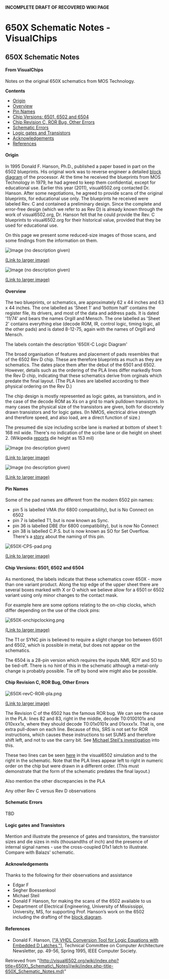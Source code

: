 **INCOMPLETE DRAFT OF RECOVERED WIKI PAGE**

# 650X Schematic Notes - VisualChips

## 650X Schematic Notes

#### From VisualChips

Notes on the original 650X schematics from MOS Technology.

**Contents**

- [Origin](#origin)
- [Overview](#overview)
- [Pin Names](#pin-names)
- [Chip Versions: 6501, 6502 and 6504](#chip-versions:-6501.2c-6502-and-6504)
- [Chip Revision C, ROR Bug, Other Errors](#chip-revision-c.2c-ror-bug.2c-other-errors)
- [Schematic Errors](#schematic-errors)
- [Logic gates and Transistors](#logic-gates-and-transistors)
- [Acknowledgements](#acknowledgements)
- [References](#references)

#### Origin

In 1995 Donald F. Hanson, Ph.D., published a paper based in part on the 6502 blueprints.  His original work was to reverse engineer a detailed [block diagram](wiki/wiki/index.php-title-Hanson~s_Block_Diagram.md) of the processor.  At the time he received the blueprints from MOS Technology in 1979, he had agreed to keep them confidential, except for educational use.  Earlier this year (2011), visual6502.org contacted Dr. Hanson.  After some negotiations, he agreed to provide scans of the original blueprints, for educational use only.  The blueprints he received were labeled Rev. C and contained a preliminary design.  Since the complete and error-free design (which we refer to as Rev D) is already known through the work of visual6502.org, Dr. Hanson felt that he could provide the Rev. C blueprints to visual6502.org for their historical value, provided that they be used for educational use.

On this page we present some reduced-size images of those scans, and some findings from the information on them.

![Image (no description given)](images/thumb/6/6a/6502_schematic_sheet2-8-12-75.jpeg/600px-6502_schematic_sheet2-8-12-75.jpeg)

[(Link to larger image)](wiki/wiki/index.php-title-File-6502_schematic_sheet2-8-12-75.jpeg.md)

![Image (no description given)](images/thumb/5/59/6502_schematic_sheet1-11-74.jpeg/600px-6502_schematic_sheet1-11-74.jpeg)

[(Link to larger image)](wiki/wiki/index.php-title-File-6502_schematic_sheet1-11-74.jpeg.md)

#### Overview

The two blueprints, or schematics, are approximately 62 x 44 inches and 63 x 44 inches. The one labelled as 'Sheet 1' and 'bottom half' contains the register file, its drivers, and most of the data and address pads. It is dated '11/74' and bears the names Orgill and Mensch. The one labelled as 'Sheet 2' contains everything else (decode ROM, IR, control logic, timing logic, all the other pads) and is dated 8-12-75, again with the names of Orgill and Mensch.

The labels contain the description '650X-C Logic Diagram'

The broad organisation of features and placement of pads resembles that of the 6502 Rev D chip.  These are therefore blueprints as much as they are schematics. The dates place them after the debut of the 6501 and 6502. However, details such as the ordering of the PLA lines differ markedly from the Rev D chip, indicating that these schematics derive from orginals which predate the final layout.  (The PLA lines are labelled according to their physical ordering on the Rev D.)

The chip design is mostly represented as logic gates, as transistors, and in the case of the decode ROM as Xs on a grid to mark pulldown transistors.  In many cases the physical size of the transistors are given, both for discretely drawn transistors and for logic gates. (In NMOS, electrical drive strength and therefore speed, and also load, are a direct function of size.)

The presumed die size including scribe lane is marked at bottom of sheet 1: 168 mil wide. There's no indication of the scribe lane or die height on sheet 2. (Wikipedia [reports](http://en.wikipedia.org/wiki/Motorola_6800#Design_team_break-up) die height as 153 mil)

![Image (no description given)](images/thumb/9/9e/6502_schematic_sheet1-11-74.id.jpeg/400px-6502_schematic_sheet1-11-74.id.jpeg)

[(Link to larger image)](wiki/wiki/index.php-title-File-6502_schematic_sheet1-11-74.id.jpeg.md)

![Image (no description given)](images/thumb/1/10/6502_schematic_sheet2-8-12-75.id.jpeg/400px-6502_schematic_sheet2-8-12-75.id.jpeg)

[(Link to larger image)](wiki/wiki/index.php-title-File-6502_schematic_sheet2-8-12-75.id.jpeg.md)

#### Pin Names

Some of the pad names are different from the modern 6502 pin names:

- pin 5 is labelled VMA (for 6800 compatibility), but is No Connect on 6502
- pin 7 is labelled T1, but is now known as Sync.
- pin 36 is labelled DBE (for 6800 compatibility), but is now No Connect
- pin 38 is labelled C.P.S. but is now known as SO for Set Overflow.  There's a [story](http://www.6502.org/tutorials/vflag.html) about the naming of this pin.

![650X-CPS-pad.png](images/1/13/650X-CPS-pad.png)

[(Link to larger image)](wiki/wiki/index.php-title-File-650X-CPS-pad.png.md)

#### Chip Versions: 6501, 6502 and 6504

As mentioned, the labels indicate that these schematics cover 650X - more than one variant product.  Along the top edge of the upper sheet there are several boxes marked with X or O which we believe allow for a 6501 or 6502 variant using only minor changes to the contact mask.

For example here are some options relating to the on-chip clocks, which differ depending on the use of the clock pins:

![650X-onchipclocking.png](images/thumb/1/1b/650X-onchipclocking.png/400px-650X-onchipclocking.png)

[(Link to larger image)](wiki/wiki/index.php-title-File-650X-onchipclocking.png.md)

The T1 or SYNC pin is believed to require a slight change too between 6501 and 6502, which is possible in metal, but does not appear on the schematics.

The 6504 is a 28-pin version which requires the inputs NMI, RDY and SO to be tied-off. There is no hint of this in the schematic although a metal-only change is probably possible. Tie off by bond wire might also be possible.

#### Chip Revision C, ROR Bug, Other Errors

![650X-revC-ROR-pla.png](images/5/56/650X-revC-ROR-pla.png)

[(Link to larger image)](wiki/wiki/index.php-title-File-650X-revC-ROR-pla.png.md)

The Revision C of the 6502 has the famous ROR bug. We can see the cause in the PLA: lines 82 and 83, right in the middle, decode T0:0100101x and 010xxx1x, where they should decode T0:01x0101x and 01xxxx1x.  That is, one extra pull-down on each line. Because of this, SRS is not set for ROR instructions, which causes these instructions to set SUMS and therefore shift left, and not to use the carry bit. See [Michael Steil's investigation](http://www.pagetable.com/?p=406) into this.

These two lines can be seen [here](http://visual6502.org/JSSim/expert.html?nosim=t&find=op-shift-right,op-T0-shift-right-a&panx=316.2&pany=103.9&zoom=5.0) in the visual6502 simulation and to the right in the schematic. Note that the PLA lines appear left to right in numeric order on the chip but were drawn in a different order.  (This must demonstrate that the form of the schematic predates the final layout.)

Also mention the other discrepancies in the PLA

Any other Rev C versus Rev D observations

#### Schematic Errors

TBD

#### Logic gates and Transistors

Mention and illustrate the presence of gates and transistors, the transistor sizes and die sizes in mils (thousandths of inch) and the presence of internal signal names - use the cross-coupled D1x1 latch to illustrate.  Compare with Balazs' schematic.

#### Acknowledgements

Thanks to the following for their observations and assistance

- Edgar F
- Segher Boessenkool
- Michael Steil
- Donald F Hanson, for making the scans of the 6502 available to us
- Department of Electrical Engineering, University of Mississippi, University, MS, for supporting Prof. Hanson’s work on the 6502 including the drafting of the [block diagram](wiki/wiki/index.php-title-Hanson~s_Block_Diagram.md).

#### References

- Donald F. Hanson, [["A VHDL Conversion Tool for Logic Equations with Embedded D Latches,"](http://www.witwright.com/DonPub/DSH_6502_ComputerArch.pdf)], Technical Committee on Computer Architecture Newsletter, pp. 49-56, Spring 1995, IEEE Computer Society.

Retrieved from "[http://visual6502.org/wiki/index.php?title=650X\_Schematic\_Notes](wiki/index.php-title-650X_Schematic_Notes.md)"

